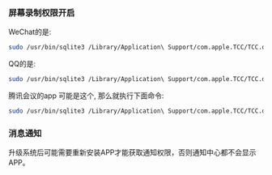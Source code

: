 ### 屏幕录制权限开启

WeChat的是:

```bash
sudo /usr/bin/sqlite3 /Library/Application\ Support/com.apple.TCC/TCC.db "INSERT or REPLACE INTO access VALUES('kTCCServiceScreenCapture','com.tencent.xinWeChat',0,1,1,NULL,NULL,NULL,'UNUSED',NULL,0,1585206453);"
```



QQ的是:

```bash
sudo /usr/bin/sqlite3 /Library/Application\ Support/com.apple.TCC/TCC.db "INSERT or REPLACE INTO access VALUES('kTCCServiceScreenCapture','com.tencent.qq',0,1,1,NULL,NULL,NULL,'UNUSED',NULL,0,1585206581);"
```



腾讯会议的app 可能是这个, 那么就执行下面命令:

```bash
sudo /usr/bin/sqlite3 /Library/Application\ Support/com.apple.TCC/TCC.db "INSERT or REPLACE INTO access VALUES('kTCCServiceScreenCapture','com.tencent.meeting',0,1,1,NULL,NULL,NULL,'UNUSED',NULL,0,1585206926);"
```

### 消息通知

升级系统后可能需要重新安装APP才能获取通知权限，否则通知中心都不会显示APP。
